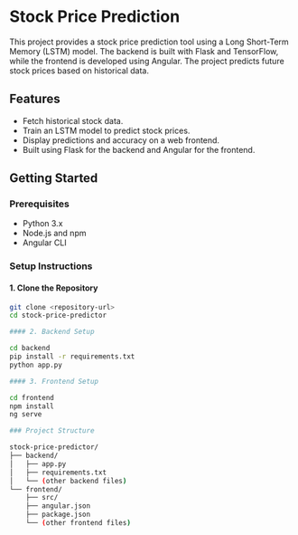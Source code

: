 # Stock Price Prediction

This project provides a stock price prediction tool using a Long Short-Term Memory (LSTM) model. The backend is built with Flask and TensorFlow, while the frontend is developed using Angular. The project predicts future stock prices based on historical data.

## Features

- Fetch historical stock data.
- Train an LSTM model to predict stock prices.
- Display predictions and accuracy on a web frontend.
- Built using Flask for the backend and Angular for the frontend.

## Getting Started

### Prerequisites

- Python 3.x
- Node.js and npm
- Angular CLI

### Setup Instructions

#### 1. Clone the Repository

```bash
git clone <repository-url>
cd stock-price-predictor

#### 2. Backend Setup

cd backend
pip install -r requirements.txt
python app.py

#### 3. Frontend Setup

cd frontend
npm install
ng serve

### Project Structure

stock-price-predictor/
├── backend/
│   ├── app.py
│   ├── requirements.txt
│   └── (other backend files)
└── frontend/
    ├── src/
    ├── angular.json
    ├── package.json
    └── (other frontend files)

